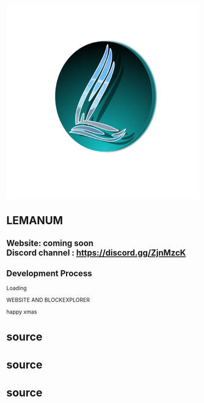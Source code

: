 ![Alt text](assets/logo.png)

LEMANUM
========

Website: coming soon<br />
Discord channel : https://discord.gg/ZjnMzcK<br />
-----


Development Process
-------------------

Loading

WEBSITE AND BLOCKEXPLORER

happy xmas 
# source
# source
# source
